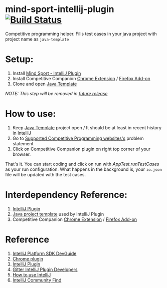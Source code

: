 # mind-sport-intellij-plugin [![Build Status](https://travis-ci.org/tgvdinesh/mind-sport-intellij-plugin.svg?branch=master)](https://travis-ci.org/tgvdinesh/mind-sport-intellij-plugin)
Competitive programming helper. Fills test cases in your java project with project name as `java-template`

# Setup:
1. Install [Mind Sport - IntelliJ Plugin](https://plugins.jetbrains.com/plugin/10688-mind-sport)
2. Install Competitive Companion [Chrome Extension](https://chrome.google.com/webstore/detail/competitive-companion/cjnmckjndlpiamhfimnnjmnckgghkjbl) / [Firefox Add-on](https://addons.mozilla.org/en-US/firefox/addon/competitive-companion/)
3. Clone and open [Java Template](https://github.com/tgvdinesh/java-template)

_*NOTE:* This step will be removed in [future release](https://github.com/tgvdinesh/mind-sport-intellij-plugin/issues/2)_

# How to use:
1. Keep [Java Template](https://github.com/tgvdinesh/java-template) project open / It should be at least in recent history in IntelliJ
2. Go to [Supported Competitive Programming websites's](https://github.com/jmerle/competitive-companion#supported-websites) problem statement
3. Click on Competitive Companion plugin on right top corner of your browser.

That's it. You can start coding and click on run with *AppTest.runTestCases* as your run configuration.
What happens in the background is, your `io.json` file will be updated with the test cases.

# Interdependency Reference:
1. [IntelliJ Plugin](https://github.com/tgvdinesh/mind-sport-intellij-plugin)
2. [Java project template](https://github.com/tgvdinesh/java-template) used by IntelliJ Plugin
3. Competitive Companion [Chrome Extension](https://chrome.google.com/webstore/detail/competitive-companion/cjnmckjndlpiamhfimnnjmnckgghkjbl) / [Firefox Add-on](https://addons.mozilla.org/en-US/firefox/addon/competitive-companion/) 
 
# Reference
1. [IntelliJ Platform SDK DevGuide](http://www.jetbrains.org/intellij/sdk/docs/welcome.html)
2. [Chrome plugin](https://github.com/jmerle/chelper-companion/tree/feature/universal)
3. [IntelliJ Plugin](https://plugins.jetbrains.com/plugin/10688-mind-sport)
4. [Gitter IntelliJ Plugin Developers](https://gitter.im/IntelliJ-Plugin-Developers/Lobby)
4. [How to use IntelliJ](https://www.jetbrains.com/idea/documentation/)
5. [IntelliJ Community Find](https://github.com/JetBrains/intellij-community/find/master)
